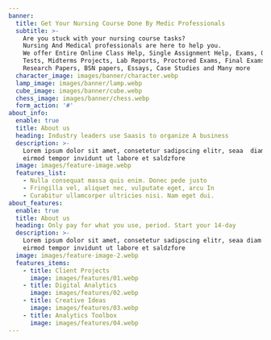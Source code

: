 ```yaml
---
banner:
  title: Get Your Nursing Course Done By Medic Professionals
  subtitle: >-
    Are you stuck with your nursing course tasks? 
    Nursing And Medical professionals are here to help you. 
    We offer Entire Online Class Help, Single Assignment Help, Exams, Quizzes,
    Tests, Midterms Projects, Lab Reports, Proctored Exams, Final Exams, 
    Research Papers, BSN papers, Essays, Case Studies and Many more
  character_image: images/banner/character.webp
  lamp_image: images/banner/lamp.webp
  cube_image: images/banner/cube.webp
  chess_image: images/banner/chess.webp
  form_action: '#'
about_info:
  enable: true
  title: About us
  heading: Industry leaders use Saasis to organize A business
  description: >-
    Lorem ipsum dolor sit amet, consetetur sadipscing elitr, seaa  diam nonumy
    eirmod tempor invidunt ut labore et saldzfore 
  image: images/feature-image.webp
  features_list:
    - Nulla consequat massa quis enim. Donec pede justo
    - Fringilla vel, aliquet nec, vulputate eget, arcu In
    - Curabitur ullamcorper ultricies nisi. Nam eget dui.
about_features:
  enable: true
  title: About us
  heading: Only pay for what you use, period. Start your 14-day
  description: >-
    Lorem ipsum dolor sit amet, consetetur sadipscing elitr, seaa diam nonumy
    eirmod tempor invidunt ut labore et saldzfore
  image: images/feature-image-2.webp
  features_items:
    - title: Client Projects
      image: images/features/01.webp
    - title: Digital Analytics
      image: images/features/02.webp
    - title: Creative Ideas
      image: images/features/03.webp
    - title: Analytics Toolbox
      image: images/features/04.webp
---
```

